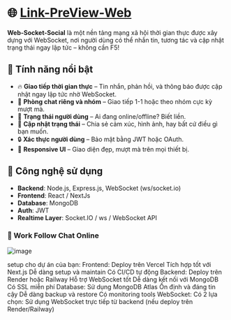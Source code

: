 # 🌐 [Link-PreView-Web](https://anhtuandev.id.vn/)

**Web-Socket-Social** là một nền tảng mạng xã hội thời gian thực được xây dựng với WebSocket, nơi người dùng có thể nhắn tin, tương tác và cập nhật trạng thái ngay lập tức – không cần F5!

## 🚀 Tính năng nổi bật

- 🔥 **Giao tiếp thời gian thực** – Tin nhắn, phản hồi, và thông báo được cập nhật ngay lập tức nhờ WebSocket.
- 👥 **Phòng chat riêng và nhóm** – Giao tiếp 1-1 hoặc theo nhóm cực kỳ mượt mà.
- 📡 **Trạng thái người dùng** – Ai đang online/offline? Biết liền.
- 📝 **Cập nhật trạng thái** – Chia sẻ cảm xúc, hình ảnh, hay bất cứ điều gì bạn muốn.
- 🔒 **Xác thực người dùng** – Bảo mật bằng JWT hoặc OAuth.
- 📱 **Responsive UI** – Giao diện đẹp, mượt mà trên mọi thiết bị.

## 🧱 Công nghệ sử dụng

- **Backend**: Node.js, Express.js, WebSocket (ws/socket.io)
- **Frontend**: React / NextJs
- **Database**: MongoDB 
- **Auth**: JWT 
- **Realtime Layer**: Socket.IO / ws / WebSocket API

### 🚀 Work Follow Chat Online
![image](https://github.com/user-attachments/assets/879c3c09-2557-4e51-a606-16a67776ca80)


setup cho dự án của bạn:
Frontend: Deploy trên Vercel
Tích hợp tốt với Next.js
Dễ dàng setup và maintain
Có CI/CD tự động
Backend: Deploy trên Render hoặc Railway
Hỗ trợ WebSocket tốt
Dễ dàng kết nối với MongoDB
Có SSL miễn phí
Database: Sử dụng MongoDB Atlas
Ổn định và đáng tin cậy
Dễ dàng backup và restore
Có monitoring tools
WebSocket: Có 2 lựa chọn:
Sử dụng WebSocket trực tiếp từ backend (nếu deploy trên Render/Railway)
